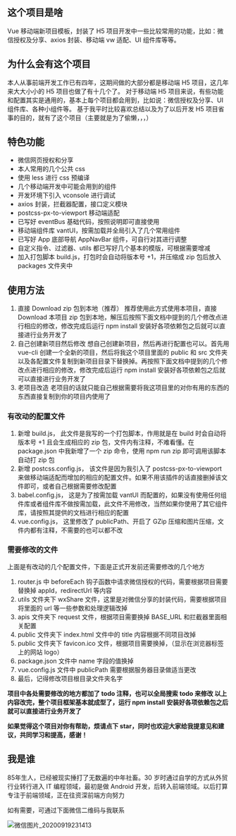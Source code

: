 ## 这个项目是啥
Vue 移动端新项目模板，封装了 H5 项目开发中一些比较常用的功能，比如：微信授权及分享、axios 封装、移动端 vw 适配、UI 组件库等等。
## 为什么会有这个项目
本人从事前端开发工作已有四年，这期间做的大部分都是移动端 H5 项目，这几年来大大小小的 H5 项目也做了有十几个了。
对于移动端 H5 项目来说，有些功能和配置其实是通用的，基本上每个项目都会用到，比如说：微信授权及分享、UI 组件库、各种小组件等。
基于我平时比较喜欢总结以及为了以后开发 H5 项目省事的目的，就有了这个项目（主要就是为了偷懒，，，）

## 特色功能
- 微信网页授权和分享
- 本人常用的几个公共 css
- 使用 less 进行 css 预编译
- 几个移动端开发中可能会用到的组件
- 开发环境下引入 vconsole 进行调试
- axios 封装，拦截器配置，接口定义模块
- postcss-px-to-viewport 移动端适配
- 已写好 eventBus 基础代码，按照说明即可直接使用
- 移动端组件库 vantUI，按需加载并全局引入了几个常用组件
- 已写好 App 底部导航 AppNavBar 组件，可自行对其进行调整
- 自定义指令、过滤器、utils 都已写好几个基本的模版，可根据需要增减
- 加入打包脚本 build.js，打包时会自动将版本号 +1，并压缩成 zip 包后放入 packages 文件夹中

## 使用方法
1. 直接 Download zip 包到本地（推荐）
   推荐使用此方式使用本项目，直接 Download 本项目 zip 包到本地，解压后按照下面文档中提到的几个修改点进行相应的修改，修改完成后运行 npm install 安装好各项依赖包之后就可以直接进行业务开发了
2. 自己创建新项目然后修改
   想自己创建新项目，然后再进行配置也可以。首先用 vue-cli 创建一个全新的项目，然后将我这个项目里面的 public 和 src 文件夹以及各配置文件复制到新项目目录下替换掉。再按照下面文档中提到的几个修改点进行相应的修改，修改完成后运行 npm install 安装好各项依赖包之后就可以直接进行业务开发了
3. 老项目改造
   老项目的话就只能自己根据需要将我这项目里的对你有用的东西的东西直接复制到你的项目内使用了

### 有改动的配置文件
1. 新增 build.js， 
   此文件是我写的一个打包脚本，作用就是在 build 时会自动将版本号 +1 且会生成相应的 zip 包，文件内有注释，不难看懂。在 package.json 中我新增了一个 zip 命令，使用 npm run zip 即可调用该脚本自动打 zip 包
2. 新增 postcss.config.js，
   该文件是因为我引入了 postcss-px-to-viewport 来做移动端适配而增加的相应的配置文件。如果不用该插件的话直接删掉该文件即可，或者自己根据需要修改配置 
3. babel.config.js，
   这是为了按需加载 vantUI 而配置的，如果没有使用任何组件库或者组件库不做按需加载，此文件不用修改，当然如果你使用了其它组件库，请按照其提供的文档进行相应的配置
4. vue.config.js，
   这里修改了 publicPath、开启了 GZip 压缩和图片压缩，文件内都有注释，不需要的也可以都不改

### 需要修改的文件
上面是有改动的几个配置文件，下面是正式开发前还需要修改的几个地方
1. router.js 中 beforeEach 钩子函数中请求微信授权的代码，需要根据项目需要替换掉 appId，redirectUrl 等内容
2. utils 文件夹下 wxShare 文件，这里是对微信分享的封装代码，需要根据项目将里面的 url 等一些参数和处理逻辑改掉
3. apis 文件夹下 request 文件，根据项目需要换掉 BASE_URL 和拦截器里面相关配置
4. public 文件夹下 index.html 文件中的 title 内容根据不同项目改掉
5. public 文件夹下 favicon.ico 文件，根据项目需要换掉，（显示在浏览器标签上的网站 logo）
6. package.json 文件中 name 字段的值换掉
7. vue.config.js 文件中 publicPath 需要根据服务器目录做适当更改
8. 最后，记得修改项目根目录文件夹名字

**项目中各处需要修改的地方都加了 todo 注释，也可以全局搜索 todo 来修改
以上内容改完，整个项目框架基本就成型了，运行 npm install 安装好各项依赖包之后就可以直接进行业务开发了**

**如果觉得这个项目对你有帮助，烦请点下 star，同时也欢迎大家给我提意见和建议，共同学习和提高，感谢！**

## 我是谁
85年生人，已经被现实捶打了无数遍的中年社畜。30 岁时通过自学的方式从外贸行业转行进入 IT 编程领域，最初是做 Android 开发，后转入前端领域。以后打算专注于前端领域，正在往资深前端方向努力

如有需要，可通过下面微信二维码与我联系

![微信图片_20200919231413](https://img-blog.csdnimg.cn/2020091923290113.jpg?x-oss-process=image/watermark,type_ZmFuZ3poZW5naGVpdGk,shadow_10,text_aHR0cHM6Ly9ibG9nLmNzZG4ubmV0L3pnaDA3MTE=,size_16,color_FFFFFF,t_70#pic_center)
